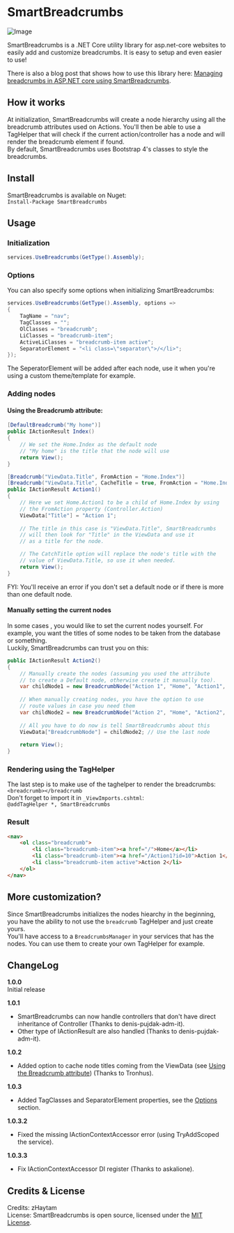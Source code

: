 
# SmartBreadcrumbs

![Image](https://i.imgur.com/zLgObJh.png)

SmartBreadcrumbs is a .NET Core utility library for asp.net-core websites to easily add and customize breadcrumbs. It is easy to setup and even easier to use!

There is also a blog post that shows how to use this library here: [Managing breadcrumbs in ASP.NET core using SmartBreadcrumbs](https://blog.zhaytam.com/2018/06/24/asp-net-core-using-smartbreadcrumbs/).

## How it works

At initialization, SmartBreadcrumbs will create a node hierarchy using all the breadcrumb attributes used on Actions. You'll then be able to use a TagHelper that will check if the current action/controller has a node and will render the breadcrumb element if found.  
By default, SmartBreadcrumbs uses Bootstrap 4's classes to style the breadcrumbs.

## Install

SmartBreadcrumbs is available on Nuget:  
`Install-Package SmartBreadcrumbs`

## Usage

### Initialization

```csharp
services.UseBreadcrumbs(GetType().Assembly);
```

### Options

You can also specify some options when initializing SmartBreadcrumbs:
```csharp
services.UseBreadcrumbs(GetType().Assembly, options =>
{
	TagName = "nav";
	TagClasses = "";
	OlClasses = "breadcrumb";
	LiClasses = "breadcrumb-item";
	ActiveLiClasses = "breadcrumb-item active";
	SeparatorElement = "<li class=\"separator\">/</li>";
});
```
The SeperatorElement will be added after each node, use it when you're using a custom theme/template for example.

### Adding nodes

#### Using the Breadcrumb attribute:

```csharp
[DefaultBreadcrumb("My home")]
public IActionResult Index()
{
	// We set the Home.Index as the default node
	// "My home" is the title that the node will use
	return View();
}

[Breadcrumb("ViewData.Title", FromAction = "Home.Index")]
[Breadcrumb("ViewData.Title", CacheTitle = true, FromAction = "Home.Index")]
public IActionResult Action1()
{
	// Here we set Home.Action1 to be a child of Home.Index by using
	// the FromAction property (Controller.Action)
	ViewData["Title"] = "Action 1";
	
	// The title in this case is "ViewData.Title", SmartBreadcrumbs
	// will then look for "Title" in the ViewData and use it
	// as a title for the node.

	// The CatchTitle option will replace the node's title with the
	// value of ViewData.Title, so use it when needed.
	return View();
}
```

FYI: You'll receive an error if you don't set a default node or if there is more than one default node.

#### Manually setting the current nodes

In some cases , you would like to set the current nodes yourself. For example, you want the titles of some nodes to be taken from the database or something.  
Luckily, SmartBreadcrumbs can trust you on this:
```csharp
public IActionResult Action2()
{
	// Manually create the nodes (assuming you used the attribute
	// to create a Default node, otherwise create it manually too).
	var childNode1 = new BreadcrumbNode("Action 1", "Home", "Action1", null, new { id = 10 });
	
	// When manually creating nodes, you have the option to use
	// route values in case you need them
	var childNode2 = new BreadcrumbNode("Action 2", "Home", "Action2", childNode1);
	
	// All you have to do now is tell SmartBreadcrumbs about this
	ViewData["BreadcrumbNode"] = childNode2; // Use the last node
	
	return View();
}
```

### Rendering using the TagHelper

The last step is to make use of the taghelper to render the breadcrumbs:  
`<breadcrumb></breadcrumb`  
Don't forget to import it in `_ViewImports.cshtml`:  
`@addTagHelper *, SmartBreadcrumbs`

### Result

```html
<nav>
	<ol class="breadcrumb">
		<li class="breadcrumb-item"><a href="/">Home</a></li>
		<li class="breadcrumb-item"><a href="/Action1?id=10">Action 1</a></li>
		<li class="breadcrumb-item active">Action 2</li>
	</ol>
</nav>
```

## More customization?

Since SmartBreadcrumbs initializes the nodes hiearchy in the beginning, you have the ability to not use the `breadcrumb` TagHelper and just create yours.  
You'll have access to a `BreadcrumbsManager` in your services that has the nodes. You can use them to create your own TagHelper for example.

## ChangeLog

**1.0.0**  
Initial release

**1.0.1**
- SmartBreadcrumbs can now handle controllers that don't have direct inheritance of Controller (Thanks to denis-pujdak-adm-it).
- Other type of IActionResult are also handled (Thanks to denis-pujdak-adm-it).

**1.0.2**
- Added option to cache node titles coming from the ViewData (see [Using the Breadcrumb attribute](https://github.com/zHaytam/SmartBreadcrumbs#using-the-breadcrumb-attribute)) (Thanks to Tronhus).

**1.0.3**
- Added TagClasses and SeparatorElement properties, see the [Options](https://github.com/zHaytam/SmartBreadcrumbs#options) section.

**1.0.3.2**
- Fixed the missing IActionContextAccessor error (using TryAddScoped the service).

**1.0.3.3**
- Fix IActionContextAccessor DI register (Thanks to askalione).

## Credits & License

Credits: zHaytam  
License: SmartBreadcrumbs is open source, licensed under the [MIT License](https://github.com/zHaytam/SmartBreadcrumbs/blob/master/LICENSE).
